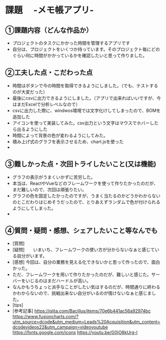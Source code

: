 # 課題　 -メモ帳アプリ-

## ①課題内容（どんな作品か）
- プロジェクトのタスクにかかった時間を管理するアプリです
- 自分は、プロジェクトをいくつか持っています。そのプロジェクト毎にどのぐらい何に時間がかかっているかを確認したいと思って作りました。

## ②工夫した点・こだわった点
- 時間はボタンで今の時間を取得できるようにしました。（でも、テストするのが大変だった）
- 最後にcsvに出力できるようにしました。（アプリで出来ればいいですが、今はまだExcelで分析レベルなので）
- csvに出力した際に、windwos環境では文字化けしてしまったので、BOMを追加した
- アイコンを使って実装してみた。csv出力という文字はマウスでホバーしたら出るようにした
- 時間によって背景の色が変わるようにしてみた。
- 積み上げ式のグラフを表示させるため、chart.jsを使った
- 

## ③難しかった点・次回トライしたいこと(又は機能)
- グラフの表示がうまくいかずに苦労した。
- 本当は、ReactやVueなどのフレームワークを使って作りたかったのだが、まだ難しいので、次回は頑張りたい。
- グラフの色を固定したかったのですが、うまく当たるのかどうかわからないのとこだわりはじめそうだったので、とりあえずランダムで色が付けられるようにしてしまった。
- 

## ④質問・疑問・感想、シェアしたいこと等なんでも
- [質問] 
- [疑問]　　いまいち、フレームワークの使い方が分からないなぁと感じている自分がいます。
- [感想] 今回は、自分の業務を見える化できないかと思って作ったので、面白かった。
- ただ、フレームワークを用いて作りたかったのだが、難しいと感じた。サーバーをいじるのはまだハードルが高い。
- なんかもうちょっと派手なことがしたい気はするのだが、時間通りに終わるかわからないので、挑戦出来ない自分がいるのが情けないなぁと感じました。
- [tips]
- [参考記事]
https://qiita.com/Bacillus/items/70e6b441ac56a92974bc
https://www.fusioncharts.com/?utm_source=dcode&utm_medium=Leads%20Acquisition&utm_content=dcodevideos22&utm_campaign=videoyoutube
https://fonts.google.com/icons
https://youtu.be/G0jO8kUrg-I
